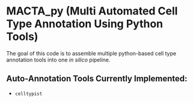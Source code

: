 # MACTA_py (Multi Automated Cell Type Annotation Using Python Tools)

The goal of this code is to assemble multiple python-based cell type annotation tools into one *in silico* pipeline.

## Auto-Annotation Tools Currently Implemented:
- `celltypist`
